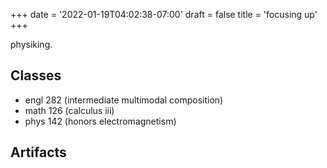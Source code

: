 +++
date = '2022-01-19T04:02:38-07:00'
draft = false
title = 'focusing up'
+++

physiking.

<!--more-->

## Classes

- engl 282 (intermediate multimodal composition)
- math 126 (calculus iii)
- phys 142 (honors electromagnetism)

## Artifacts
